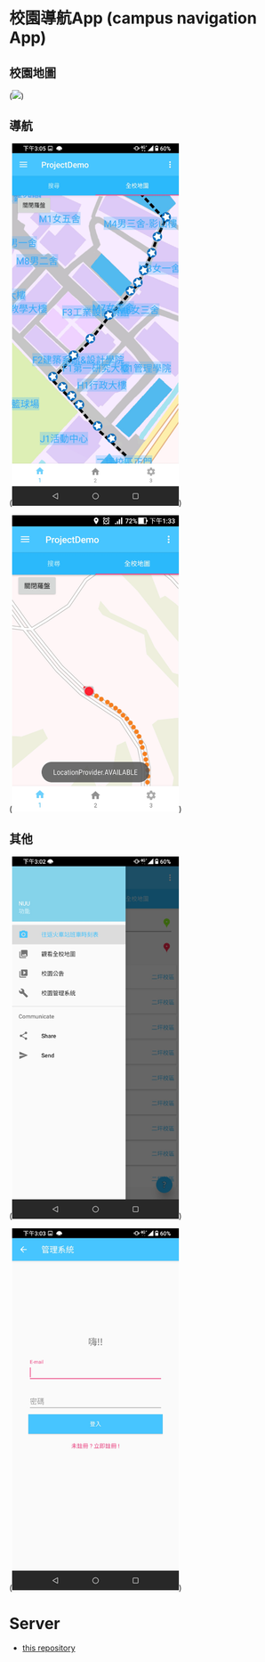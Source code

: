 # 校園導航App (campus navigation App)

## 校園地圖 ##
(<img src="https://github.com/gemilepus/ProjectDemo-14-20171227-/blob/master/cover.jpg" width="300" />)

## 導航 ##
(<img src="https://github.com/gemilepus/Android-SchoolMap/blob/master/01.jpg" width="300" />)

(<img src="https://github.com/gemilepus/Android-SchoolMap/blob/master/02.jpg" width="300" />)

## 其他 ##
(<img src="https://github.com/gemilepus/Android-SchoolMap/blob/master/03.jpg" width="300" />)

(<img src="https://github.com/gemilepus/Android-SchoolMap/blob/master/04.jpg" width="300" />)

# Server
- [this repository](https://github.com/gemilepus/Android-SchoolMap-API)
